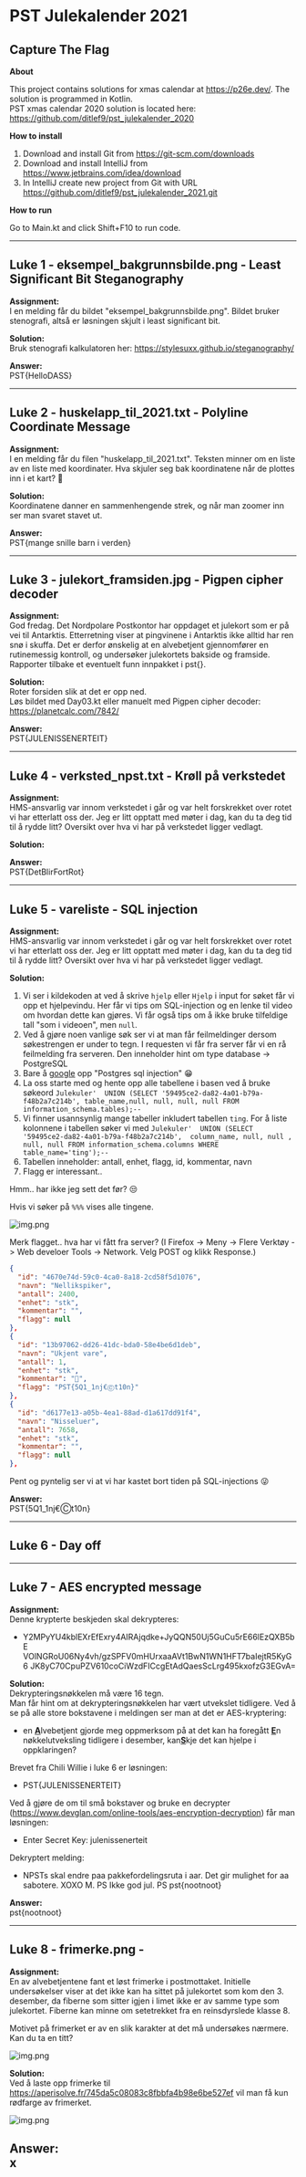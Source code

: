 # PST Julekalender 2021
## Capture The Flag

**About**

This project contains solutions for xmas calendar at https://p26e.dev/. 
The solution is programmed in Kotlin.<br />
PST xmas calendar 2020 solution is located here: https://github.com/ditlef9/pst_julekalender_2020

**How to install**
1. Download and install Git from https://git-scm.com/downloads
2. Download and install IntelliJ from https://www.jetbrains.com/idea/download
3. In IntelliJ create new project from Git with URL https://github.com/ditlef9/pst_julekalender_2021.git

**How to run**

Go to Main.kt and click Shift+F10 to run code.

---
## Luke 1 - eksempel_bakgrunnsbilde.png - Least Significant Bit Steganography

**Assignment:**<br />
I en melding får du bildet "eksempel_bakgrunnsbilde.png". 
Bildet bruker stenografi, altså er løsningen skjult i least significant bit.

**Solution:**<br />
Bruk stenografi kalkulatoren her: https://stylesuxx.github.io/steganography/

**Answer:**<br />
PST{HelloDASS}

---
## Luke 2 - huskelapp_til_2021.txt - Polyline Coordinate Message

**Assignment:**<br />
I en melding får du filen "huskelapp_til_2021.txt". 
Teksten minner om en liste av en liste med koordinater. 
Hva skjuler seg bak koordinatene når de plottes inn i et kart? 🤔

**Solution:**<br />
Koordinatene danner en sammenhengende strek, og når man zoomer inn ser man svaret stavet ut.

**Answer:**<br />
PST{mange snille barn i verden}


---
## Luke 3 - julekort_framsiden.jpg - Pigpen cipher decoder

**Assignment:**<br />
God fredag. Det Nordpolare Postkontor har oppdaget et julekort som er på vei til Antarktis. 
Etterretning viser at pingvinene i Antarktis ikke alltid har ren snø i skuffa. 
Det er derfor ønskelig at en alvebetjent gjennomfører en rutinemessig kontroll, 
og undersøker julekortets bakside og framside. Rapporter tilbake et eventuelt funn innpakket i pst{}.

**Solution:**<br />
Roter forsiden slik at det er opp ned.<br />
Løs bildet med Day03.kt eller manuelt med Pigpen cipher decoder: https://planetcalc.com/7842/

**Answer:**<br />
PST{JULENISSENERTEIT}

---
## Luke 4 - verksted_npst.txt - Krøll på verkstedet

**Assignment:**<br />
HMS-ansvarlig var innom verkstedet i går og var helt forskrekket over rotet vi har etterlatt oss der. Jeg er litt
opptatt med møter i dag, kan du ta deg tid til å rydde litt? Oversikt over hva vi har på verkstedet ligger vedlagt.

**Solution:**<br />


**Answer:**<br />
PST{DetBlirFortRot}

---
## Luke 5 - vareliste - SQL injection

**Assignment:**<br />
HMS-ansvarlig var innom verkstedet i går og var helt forskrekket over rotet vi har etterlatt oss der. Jeg er litt
opptatt med møter i dag, kan du ta deg tid til å rydde litt? Oversikt over hva vi har på verkstedet ligger vedlagt.

**Solution:**<br />

1. Vi ser i kildekoden at ved å skrive `hjelp` eller `Hjelp` i input for søket får vi opp et hjelpevindu. Her får vi tips om SQL-injection og en lenke til video om hvordan dette kan gjøres. Vi får også tips om å ikke bruke tilfeldige tall "som i videoen", men `null`.
2. Ved å gjøre noen vanlige søk ser vi at man får feilmeldinger dersom søkestrengen er under to tegn. I requesten vi får fra server får vi en rå feilmelding fra serveren. Den inneholder hint om type database -> PostgreSQL
3. Bare å [google](https://www.startpage.com/sp/search?query=sql+injection+postgres) opp "Postgres sql injection" 😁
4. La oss starte med og hente opp alle tabellene i basen ved å bruke søkeord `Julekuler'  UNION (SELECT '59495ce2-da82-4a01-b79a-f48b2a7c214b', table_name,null, null, null, null FROM information_schema.tables);--`
5. Vi finner usannsynlig mange tabeller inkludert tabellen `ting`. For å liste kolonnene i tabellen søker vi med `Julekuler'  UNION (SELECT '59495ce2-da82-4a01-b79a-f48b2a7c214b',  column_name, null, null , null, null FROM information_schema.columns WHERE table_name='ting');--`
6. Tabellen inneholder: antall, enhet, flagg, id, kommentar, navn
7. Flagg er interessant..

Hmm.. har ikke jeg sett det før? 😒

Hvis vi søker på `%%%` vises alle tingene. 

![img.png](src/main/kotlin/luke/day05/img.png)

Merk flagget.. hva har vi fått fra server? (I Firefox -> Meny -> Flere Verktøy -> Web develoer Tools -> Network. Velg POST og klikk Response.)

```json
{
  "id": "4670e74d-59c0-4ca0-8a18-2cd58f5d1076",
  "navn": "Nellikspiker",
  "antall": 2400,
  "enhet": "stk",
  "kommentar": "",
  "flagg": null
},
{
  "id": "13b97062-dd26-41dc-bda0-58e4be6d1deb",
  "navn": "Ukjent vare",
  "antall": 1,
  "enhet": "stk",
  "kommentar": "🚩",
  "flagg": "PST{5Q1_1nj€Ⓒt10n}"
},
{
  "id": "d6177e13-a05b-4ea1-88ad-d1a617dd91f4",
  "navn": "Nisseluer",
  "antall": 7658,
  "enhet": "stk",
  "kommentar": "",
  "flagg": null
},
```

Pent og pyntelig ser vi at vi har kastet bort tiden på SQL-injections 😜

**Answer:**<br />
PST{5Q1_1nj€Ⓒt10n}

---

## Luke 6 - Day off

---

## Luke 7 - AES encrypted message

**Assignment:**<br />
Denne krypterte beskjeden skal dekrypteres:<br />
* Y2MPyYU4kblEXrEfExry4AIRAjqdke+JyQQN50Uj5GuCu5rE66lEzQXB5bE VOlNGRoU06Ny4vh/gzSPFV0mHUrxaaAVt1BwN1WN1HFT7baIejtR5KyG6 JK8yC70CpuPZV610coCiWzdFICcgEtAdQaesScLrg495kxofzG3EGvA=

**Solution:**<br />
Dekrypteringsnøkkelen må være 16 tegn. <br />
Man får hint om at dekrypteringsnøkkelen har vært utvekslet tidligere.
Ved å se på alle store bokstavene i meldingen ser man at det er AES-kryptering:<br />
* en <b><u>A</u></b>lvebetjent gjorde meg oppmerksom på at det kan ha foregått <b><u>E</u></b>n nøkkelutveksling tidligere i desember, kan<b><u>S</u></b>kje det kan hjelpe i oppklaringen?

Brevet fra Chili Willie i luke 6 er løsningen:
* PST{JULENISSENERTEIT}

Ved å gjøre de om til små bokstaver og bruke en decrypter (https://www.devglan.com/online-tools/aes-encryption-decryption) får man løsningen:

* Enter Secret Key: julenissenerteit

Dekryptert melding:

* NPSTs skal endre paa pakkefordelingsruta i aar. Det gir mulighet for aa sabotere. XOXO M. PS Ikke god jul. PS pst{nootnoot}


**Answer:**<br />
pst{nootnoot}

---

## Luke 8 - frimerke.png - 

**Assignment:**<br />
En av alvebetjentene fant et løst frimerke i postmottaket. Initielle undersøkelser viser at det ikke kan ha sittet på julekortet som kom den 3. desember, da fiberne som sitter igjen i limet ikke er av samme type som julekortet. Fiberne kan minne om setetrekket fra en reinsdyrslede klasse 8.

Motivet på frimerket er av en slik karakter at det må undersøkes nærmere. Kan du ta en titt?


![img.png](src/main/kotlin/luke/day08/frimerke.png)


**Solution:**<br />
Ved å laste opp frimerke til https://aperisolve.fr/745da5c08083c8fbbfa4b98e6be527ef
vil man få kun rødfarge av frimerket.

![img.png](src/main/kotlin/luke/day08/frimerke_rod_1.png)


**Answer:**<br />
x
---
